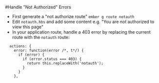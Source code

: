 #Handle "Not Authorized" Errors

* First generate a "not authorize route" `ember g route notauth`
* Edit `notauth.hbs` and add some content e.g. "You are not authorized to view this page"
* In your application route, handle a 403 error by replacing the current route with the `notauth` route:

```
  actions: {
    error: function(error /*, t*/) {
      if (error) {
        if (error.status === 403) {
          return this.replaceWith('notauth');
        }
      }
    },
```


